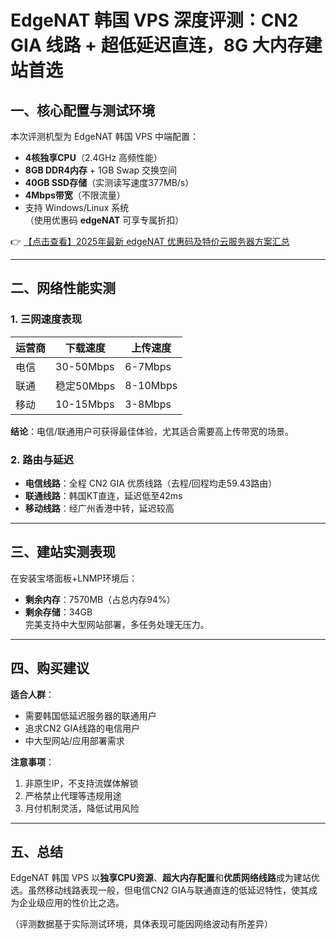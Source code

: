 # EdgeNAT 韩国 VPS 深度评测：CN2 GIA 线路 + 超低延迟直连，8G 大内存建站首选

## 一、核心配置与测试环境
本次评测机型为 EdgeNAT 韩国 VPS 中端配置：
- **4核独享CPU**（2.4GHz 高频性能）
- **8GB DDR4内存** + 1GB Swap 交换空间
- **40GB SSD存储**（实测读写速度377MB/s）
- **4Mbps带宽**（不限流量）
- 支持 Windows/Linux 系统  
（使用优惠码 **edgeNAT** 可享专属折扣）

👉 [【点击查看】2025年最新 edgeNAT 优惠码及特价云服务器方案汇总](https://bit.ly/edgenat)

---

## 二、网络性能实测
### 1. 三网速度表现
| 运营商 | 下载速度       | 上传速度     |
|--------|----------------|--------------|
| 电信   | 30-50Mbps      | 6-7Mbps      |
| 联通   | 稳定50Mbps     | 8-10Mbps     |
| 移动   | 10-15Mbps      | 3-8Mbps      |

**结论**：电信/联通用户可获得最佳体验，尤其适合需要高上传带宽的场景。

### 2. 路由与延迟
- **电信线路**：全程 CN2 GIA 优质线路（去程/回程均走59.43路由）
- **联通线路**：韩国KT直连，延迟低至42ms
- **移动线路**：经广州香港中转，延迟较高

---

## 三、建站实测表现
在安装宝塔面板+LNMP环境后：
- **剩余内存**：7570MB（占总内存94%）
- **剩余存储**：34GB  
完美支持中大型网站部署，多任务处理无压力。

---

## 四、购买建议
**适合人群**：
- 需要韩国低延迟服务器的联通用户
- 追求CN2 GIA线路的电信用户
- 中大型网站/应用部署需求

**注意事项**：
1. 非原生IP，不支持流媒体解锁
2. 严格禁止代理等违规用途
3. 月付机制灵活，降低试用风险

---

## 五、总结
EdgeNAT 韩国 VPS 以**独享CPU资源**、**超大内存配置**和**优质网络线路**成为建站优选。虽然移动线路表现一般，但电信CN2 GIA与联通直连的低延迟特性，使其成为企业级应用的性价比之选。

（评测数据基于实际测试环境，具体表现可能因网络波动有所差异）